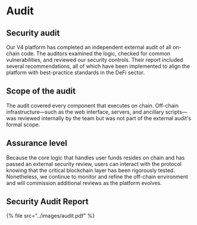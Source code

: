 # Audit

## Security audit

Our V4 platform has completed an independent external audit of all on-chain code. The auditors examined the logic, checked for common vulnerabilities, and reviewed our security controls. Their report included several recommendations, all of which have been implemented to align the platform with best-practice standards in the DeFi sector.

## Scope of the audit

The audit covered every component that executes on chain. Off-chain infrastructure—such as the web interface, servers, and ancillary scripts—was reviewed internally by the team but was not part of the external audit's formal scope.

## Assurance level

Because the core logic that handles user funds resides on chain and has passed an external security review, users can interact with the protocol knowing that the critical blockchain layer has been rigorously tested. Nonetheless, we continue to monitor and refine the off-chain environment and will commission additional reviews as the platform evolves.

## Security Audit Report

{% file src="../images/audit.pdf" %}
